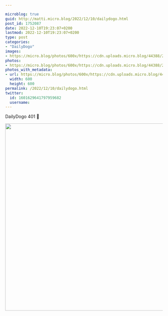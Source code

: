 ```yaml
---

microblog: true
guid: http://matti.micro.blog/2022/12/10/dailydogo.html
post_id: 1752087
date: 2022-12-10T19:23:07+0200
lastmod: 2022-12-10T19:23:07+0200
type: post
categories:
- "DailyDogo"
images:
- https://micro.blog/photos/600x/https://cdn.uploads.micro.blog/44388/2022/d2b9f40647.jpg
photos:
- https://micro.blog/photos/600x/https://cdn.uploads.micro.blog/44388/2022/d2b9f40647.jpg
photos_with_metadata:
- url: https://micro.blog/photos/600x/https://cdn.uploads.micro.blog/44388/2022/d2b9f40647.jpg
  width: 600
  height: 600
permalink: /2022/12/10/dailydogo.html
twitter:
  id: 1601629641797959682
  username:
---
```

DailyDogo 401 🐶

<img src="https://micro.blog/photos/600x/https://blog.martin-haehnel.de/uploads/2022/d2b9f40647.jpg" width="600" height="600" alt="" />
